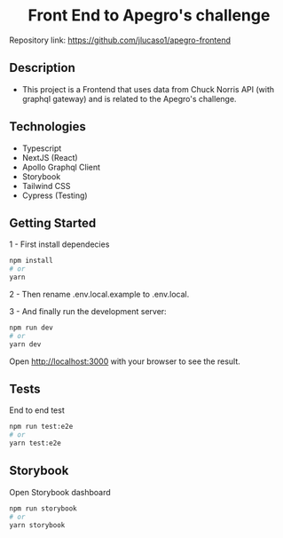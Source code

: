 <h1 align="center" >Front End to Apegro's challenge</h1>

Repository link: https://github.com/jlucaso1/apegro-frontend

## Description

- This project is a Frontend that uses data from Chuck Norris API (with graphql gateway) and is related to the Apegro's challenge.

## Technologies

- Typescript
- NextJS (React)
- Apollo Graphql Client
- Storybook
- Tailwind CSS
- Cypress (Testing)

## Getting Started

1 - First install dependecies

```bash
npm install
# or
yarn
```

2 - Then rename .env.local.example to .env.local.

3 - And finally run the development server:

```bash
npm run dev
# or
yarn dev
```

Open [http://localhost:3000](http://localhost:3000) with your browser to see the result.

## Tests

End to end test

```bash
npm run test:e2e
# or
yarn test:e2e
```

## Storybook

Open Storybook dashboard

```bash
npm run storybook
# or
yarn storybook
```
